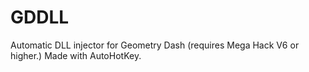 # GDDLL
Automatic DLL injector for Geometry Dash (requires Mega Hack V6 or higher.) Made with AutoHotKey.
